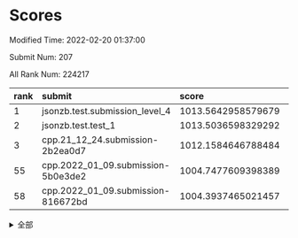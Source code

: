 # Scores

Modified Time: 2022-02-20 01:37:00

Submit Num: 207

All Rank Num: 224217

| rank |               submit               |       score        |       sigma        | pk_num |
| :--- | :--------------------------------- | :----------------- | :----------------- | :----- |
| 1    | jsonzb.test.submission_level_4     | 1013.5642958579679 | 0.7864822702715639 | 4325   |
| 2    | jsonzb.test.test_1                 | 1013.5036598329292 | 0.8197899783427153 | 4330   |
| 3    | cpp.21_12_24.submission-2b2ea0d7   | 1012.1584646788484 | 0.7979381722959124 | 4328   |
| 55   | cpp.2022_01_09.submission-5b0e3de2 | 1004.7477609398389 | 0.710808043055725  | 4331   |
| 58   | cpp.2022_01_09.submission-816672bd | 1004.3937465021457 | 0.7329949702704882 | 4332   |


<details>
<summary>全部</summary>

| rank |                 submit                 |       score        |       sigma        | pk_num |
| :--- | :------------------------------------- | :----------------- | :----------------- | :----- |
| 1    | jsonzb.test.submission_level_4         | 1013.5642958579679 | 0.7864822702715639 | 4325   |
| 2    | jsonzb.test.test_1                     | 1013.5036598329292 | 0.8197899783427153 | 4330   |
| 3    | cpp.21_12_24.submission-2b2ea0d7       | 1012.1584646788484 | 0.7979381722959124 | 4328   |
| 4    | gobigger.level_3.submission_level_3_33 | 1011.6687892346761 | 0.7943887752426109 | 4329   |
| 5    | gobigger.level_3.submission_level_3_1  | 1011.0806821007246 | 0.7679185029038924 | 4333   |
| 6    | gobigger.level_3.submission_level_3_6  | 1010.9855841460029 | 0.7758925249912457 | 4332   |
| 7    | gobigger.level_3.submission_level_3_38 | 1010.9628580485767 | 0.7521299534190387 | 4333   |
| 8    | gobigger.level_3.submission_level_3_2  | 1010.888411586638  | 0.7527368301603786 | 4337   |
| 9    | gobigger.level_3.submission_level_3_44 | 1010.8633871028615 | 0.7578737593913732 | 4331   |
| 10   | gobigger.level_3.submission_level_3_32 | 1010.8468999469585 | 0.7638299863396815 | 4331   |
| 11   | gobigger.level_3.submission_level_3_48 | 1010.8374709732592 | 0.7591625918779377 | 4331   |
| 12   | gobigger.level_3.submission_level_3_16 | 1010.7903385749934 | 0.7733100410242921 | 4334   |
| 13   | gobigger.level_3.submission_level_3_8  | 1010.7598838159943 | 0.7600625180846448 | 4333   |
| 14   | gobigger.level_3.submission_level_3_4  | 1010.7513713091919 | 0.7914651335180194 | 4334   |
| 15   | gobigger.level_3.submission_level_3_36 | 1010.7402338231557 | 0.772201329261832  | 4336   |
| 16   | gobigger.level_3.submission_level_3_25 | 1010.6985507575055 | 0.7612187531429245 | 4338   |
| 17   | gobigger.level_3.submission_level_3_37 | 1010.6159659682432 | 0.741525146659042  | 4329   |
| 18   | gobigger.level_3.submission_level_3_10 | 1010.53894813771   | 0.7458012552067761 | 4334   |
| 19   | gobigger.level_3.submission_level_3_47 | 1010.5079185737831 | 0.7819321744984884 | 4335   |
| 20   | gobigger.level_3.submission_level_3_24 | 1010.3767870254206 | 0.771404703371742  | 4328   |
| 21   | gobigger.level_3.submission_level_3_22 | 1010.3364610625683 | 0.7590083875740042 | 4332   |
| 22   | gobigger.level_3.submission_level_3_13 | 1010.3199887927302 | 0.7693404388578902 | 4332   |
| 23   | gobigger.level_3.submission_level_3_15 | 1010.2847369828023 | 0.7638161595746564 | 4327   |
| 24   | gobigger.level_3.submission_level_3_11 | 1010.2431152989261 | 0.750701637534146  | 4330   |
| 25   | gobigger.level_3.submission_level_3_5  | 1010.1984711081393 | 0.7603412942804726 | 4337   |
| 26   | gobigger.level_3.submission_level_3_12 | 1010.1126735959871 | 0.7492828091349936 | 4337   |
| 27   | gobigger.level_3.submission_level_3_39 | 1010.0760344585586 | 0.7670411768119033 | 4335   |
| 28   | gobigger.level_3.submission_level_3_21 | 1010.0427449140394 | 0.7680979853983786 | 4336   |
| 29   | gobigger.level_3.submission_level_3_19 | 1009.9797474233653 | 0.7793554396601986 | 4327   |
| 30   | gobigger.level_3.submission_level_3_42 | 1009.9367799468394 | 0.7445691139136782 | 4331   |
| 31   | gobigger.level_3.submission_level_3_49 | 1009.9237401790592 | 0.7421187618248014 | 4329   |
| 32   | gobigger.level_3.submission_level_3_35 | 1009.8563713691965 | 0.755794497108335  | 4334   |
| 33   | gobigger.level_3.submission_level_3_7  | 1009.851222362168  | 0.7476592300412427 | 4334   |
| 34   | gobigger.level_3.submission_level_3_9  | 1009.847153612294  | 0.7539184326611764 | 4334   |
| 35   | gobigger.level_3.submission_level_3_40 | 1009.8247858443556 | 0.7515688080005661 | 4336   |
| 36   | gobigger.level_3.submission_level_3_31 | 1009.7851238109932 | 0.7632118060074058 | 4335   |
| 37   | gobigger.level_3.submission_level_3_45 | 1009.7305694005449 | 0.7510630488896833 | 4335   |
| 38   | gobigger.level_3.submission_level_3_46 | 1009.7229380660735 | 0.7603568320435423 | 4329   |
| 39   | gobigger.level_3.submission_level_3_27 | 1009.711081257477  | 0.7583198128740575 | 4337   |
| 40   | gobigger.level_3.submission_level_3_17 | 1009.6328036750474 | 0.7385264099748019 | 4335   |
| 41   | gobigger.level_3.submission_level_3_34 | 1009.5779654835454 | 0.771029241394029  | 4337   |
| 42   | gobigger.level_3.submission_level_3_3  | 1009.3936245317757 | 0.7506437935083398 | 4333   |
| 43   | gobigger.level_3.submission_level_3_0  | 1009.3509092893675 | 0.7793668365642674 | 4332   |
| 44   | gobigger.level_3.submission_level_3_23 | 1009.2752789340549 | 0.7556158370770234 | 4330   |
| 45   | gobigger.level_3.submission_level_3_18 | 1009.1719689658186 | 0.7672169267909681 | 4329   |
| 46   | gobigger.level_3.submission_level_3_41 | 1009.1110765658304 | 0.7685023977775446 | 4334   |
| 47   | gobigger.level_3.submission_level_3_26 | 1009.0922014117206 | 0.7416362922847186 | 4336   |
| 48   | gobigger.level_3.submission_level_3_20 | 1008.9199601107618 | 0.7535895609800087 | 4333   |
| 49   | gobigger.level_3.submission_level_3_28 | 1008.8557708042084 | 0.7650164850699901 | 4330   |
| 50   | gobigger.level_3.submission_level_3_30 | 1008.8501287156644 | 0.7539782855356364 | 4336   |
| 51   | gobigger.level_3.submission_level_3_14 | 1008.658109328661  | 0.7411214347026706 | 4332   |
| 52   | gobigger.level_3.submission_level_3_43 | 1008.0517679035081 | 0.7515068074186353 | 4332   |
| 53   | gobigger.level_3.submission_level_3_29 | 1007.9042611304527 | 0.7426610412792771 | 4336   |
| 54   | gobigger.level_1.submission_level_1_29 | 1005.1178098191691 | 0.7277003516327493 | 4332   |
| 55   | cpp.2022_01_09.submission-5b0e3de2     | 1004.7477609398389 | 0.710808043055725  | 4331   |
| 56   | gobigger.level_1.submission_level_1_34 | 1004.6571967412059 | 0.711309701289925  | 4331   |
| 57   | gobigger.level_1.submission_level_1_6  | 1004.5291731827413 | 0.7206205747663661 | 4334   |
| 58   | cpp.2022_01_09.submission-816672bd     | 1004.3937465021457 | 0.7329949702704882 | 4332   |
| 59   | gobigger.level_1.submission_level_1_23 | 1004.2924788937606 | 0.721819229405672  | 4331   |
| 60   | gobigger.level_1.submission_level_1_9  | 1004.2097391521197 | 0.7063565709017756 | 4332   |
| 61   | gobigger.level_1.submission_level_1_11 | 1004.1740193134036 | 0.717112953076119  | 4337   |
| 62   | gobigger.level_1.submission_level_1_47 | 1004.1331455877171 | 0.7213146359463369 | 4332   |
| 63   | gobigger.level_1.submission_level_1_13 | 1004.1116980132846 | 0.7359925467621637 | 4338   |
| 64   | gobigger.level_1.submission_level_1_36 | 1004.0806041319806 | 0.7102545399297214 | 4330   |
| 65   | gobigger.level_1.submission_level_1_43 | 1003.9486318848263 | 0.7127034722383587 | 4336   |
| 66   | gobigger.level_1.submission_level_1_8  | 1003.8482883188782 | 0.7132918790666153 | 4336   |
| 67   | gobigger.level_1.submission_level_1_4  | 1003.8437655935055 | 0.7210620667985139 | 4336   |
| 68   | gobigger.level_1.submission_level_1_33 | 1003.832495740459  | 0.7125682994558581 | 4332   |
| 69   | gobigger.level_1.submission_level_1_37 | 1003.7410330479626 | 0.7169602731295014 | 4331   |
| 70   | gobigger.level_1.submission_level_1_32 | 1003.7285710572445 | 0.7182363515673794 | 4332   |
| 71   | gobigger.level_1.submission_level_1_21 | 1003.6235545888484 | 0.7258154758914631 | 4332   |
| 72   | gobigger.level_1.submission_level_1_15 | 1003.6195786391934 | 0.7133109383367927 | 4334   |
| 73   | gobigger.level_1.submission_level_1_40 | 1003.6188150510858 | 0.7120368483088485 | 4333   |
| 74   | gobigger.level_1.submission_level_1_2  | 1003.5906160887305 | 0.7194989507203229 | 4333   |
| 75   | gobigger.level_1.submission_level_1_44 | 1003.5700001978464 | 0.707282953945631  | 4332   |
| 76   | gobigger.level_1.submission_level_1_17 | 1003.5464191272853 | 0.7157740064647999 | 4331   |
| 77   | gobigger.level_1.submission_level_1_1  | 1003.5260910067926 | 0.7114289821957297 | 4334   |
| 78   | gobigger.level_1.submission_level_1_24 | 1003.4718753909607 | 0.7158214845087447 | 4333   |
| 79   | gobigger.level_1.submission_level_1_7  | 1003.4468684201061 | 0.712541511042     | 4337   |
| 80   | gobigger.level_1.submission_level_1_38 | 1003.4290786583992 | 0.7081401923253143 | 4334   |
| 81   | gobigger.level_1.submission_level_1_42 | 1003.3823181709131 | 0.7198796558188191 | 4335   |
| 82   | gobigger.level_1.submission_level_1_0  | 1003.3329125116757 | 0.7225811865617355 | 4335   |
| 83   | gobigger.level_1.submission_level_1_10 | 1003.2741509901944 | 0.7108497993181665 | 4334   |
| 84   | gobigger.level_1.submission_level_1_12 | 1003.2589146548233 | 0.725333093687691  | 4333   |
| 85   | gobigger.level_1.submission_level_1_28 | 1003.2249064390975 | 0.7098949279638355 | 4333   |
| 86   | gobigger.level_1.submission_level_1_14 | 1003.2245569318558 | 0.715170210913549  | 4326   |
| 87   | gobigger.level_1.submission_level_1_22 | 1003.1294242767299 | 0.7080208208729849 | 4328   |
| 88   | gobigger.level_1.submission_level_1_19 | 1003.0639906651437 | 0.7223752946170383 | 4331   |
| 89   | gobigger.level_1.submission_level_1_25 | 1003.024923981023  | 0.7078572607372094 | 4338   |
| 90   | gobigger.level_1.submission_level_1_27 | 1002.9860688171378 | 0.7208923029769695 | 4326   |
| 91   | gobigger.level_1.submission_level_1_39 | 1002.8122270673726 | 0.7196038500967336 | 4333   |
| 92   | gobigger.level_1.submission_level_1_35 | 1002.7149376134842 | 0.7081741403346644 | 4336   |
| 93   | gobigger.level_1.submission_level_1_41 | 1002.6475202423303 | 0.7067125248514295 | 4331   |
| 94   | gobigger.level_1.submission_level_1_16 | 1002.6206221452404 | 0.7117962404003555 | 4327   |
| 95   | gobigger.level_1.submission_level_1_26 | 1002.4311271960005 | 0.7111856303274031 | 4332   |
| 96   | gobigger.level_1.submission_level_1_45 | 1002.3216294303314 | 0.7067775354505174 | 4330   |
| 97   | gobigger.level_1.submission_level_1_30 | 1002.2839073246826 | 0.7172116833684069 | 4333   |
| 98   | gobigger.level_1.submission_level_1_3  | 1002.2579360868484 | 0.7106693815272539 | 4334   |
| 99   | gobigger.level_1.submission_level_1_48 | 1002.1916376725454 | 0.7042799189584851 | 4334   |
| 100  | gobigger.level_1.submission_level_1_46 | 1002.1894706485044 | 0.7193351816598553 | 4334   |
| 101  | gobigger.level_1.submission_level_1_5  | 1001.9854133103113 | 0.7173861310357244 | 4336   |
| 102  | gobigger.level_1.submission_level_1_20 | 1001.9665591173259 | 0.712756827204323  | 4334   |
| 103  | gobigger.level_1.submission_level_1_18 | 1001.9645836770994 | 0.7144250200752095 | 4330   |
| 104  | gobigger.level_1.submission_level_1_31 | 1001.9166793506115 | 0.7152617443529247 | 4333   |
| 105  | gobigger.level_1.submission_level_1_49 | 1001.3963021769122 | 0.7066692294808721 | 4336   |
| 106  | gobigger.random.submission_random_21   | 998.0736523667349  | 0.7125810612545632 | 4334   |
| 107  | gobigger.random.submission_random_23   | 997.5125669213704  | 0.7036051003316697 | 4335   |
| 108  | gobigger.random.submission_random_42   | 997.4858962966769  | 0.7111213509562071 | 4331   |
| 109  | gobigger.random.submission_random_28   | 997.3716056945209  | 0.7126073119560306 | 4333   |
| 110  | gobigger.random.submission_random_32   | 997.2652523935888  | 0.7051146412490502 | 4332   |
| 111  | gobigger.random.submission_random_17   | 996.5864466900217  | 0.7008431048560081 | 4332   |
| 112  | gobigger.random.submission_random_29   | 996.5437615989276  | 0.7110258894981244 | 4334   |
| 113  | gobigger.random.submission_random_37   | 996.5297654107145  | 0.7161620612827104 | 4328   |
| 114  | gobigger.random.submission_random_43   | 996.5094325368602  | 0.7121458895188018 | 4334   |
| 115  | gobigger.random.submission_random_10   | 996.484924932714   | 0.7116949122368943 | 4338   |
| 116  | gobigger.random.submission_random_33   | 996.4741516634261  | 0.7127431219843934 | 4336   |
| 117  | gobigger.random.submission_random_3    | 996.4382681992439  | 0.6995168279798087 | 4330   |
| 118  | gobigger.random.submission_random_24   | 996.344518522908   | 0.7151840238101844 | 4333   |
| 119  | gobigger.random.submission_random_14   | 996.3412675567308  | 0.7049160154097842 | 4335   |
| 120  | gobigger.random.submission_random_4    | 996.3004027460695  | 0.7155407179518852 | 4334   |
| 121  | gobigger.random.submission_random_8    | 996.2027414359497  | 0.718732590676729  | 4336   |
| 122  | gobigger.random.submission_random_12   | 996.114405726133   | 0.7323567455886967 | 4334   |
| 123  | gobigger.random.submission_random_2    | 996.0610032312014  | 0.7129136764416278 | 4333   |
| 124  | gobigger.random.submission_random_48   | 996.0474301600167  | 0.7315398339849013 | 4328   |
| 125  | gobigger.random.submission_random_35   | 996.0095284731328  | 0.709633863502382  | 4334   |
| 126  | gobigger.random.submission_random_13   | 995.9971414880823  | 0.7095693110728027 | 4340   |
| 127  | gobigger.random.submission_random_36   | 995.9538224016169  | 0.7150201793361735 | 4333   |
| 128  | gobigger.random.submission_random_47   | 995.8912239770991  | 0.7112336822341041 | 4332   |
| 129  | gobigger.random.submission_random_27   | 995.8838403029351  | 0.7197576784452836 | 4331   |
| 130  | gobigger.random.submission_random_46   | 995.8654655979306  | 0.7131619251181871 | 4329   |
| 131  | gobigger.random.submission_random_41   | 995.7759501401449  | 0.7032592252065574 | 4333   |
| 132  | gobigger.random.submission_random_6    | 995.7755475208036  | 0.7184612403980123 | 4332   |
| 133  | gobigger.random.submission_random_19   | 995.7696589736081  | 0.7079386498629402 | 4329   |
| 134  | gobigger.random.submission_random_45   | 995.7691607059379  | 0.7220218528039075 | 4331   |
| 135  | gobigger.random.submission_random_44   | 995.7283389254565  | 0.7047909291347726 | 4335   |
| 136  | gobigger.random.submission_random_20   | 995.7080161198932  | 0.7122733517277893 | 4334   |
| 137  | gobigger.random.submission_random_25   | 995.6819477911339  | 0.7246479734091628 | 4337   |
| 138  | gobigger.random.submission_random_30   | 995.6271653273001  | 0.7314817685930037 | 4330   |
| 139  | gobigger.random.submission_random_1    | 995.6261922566792  | 0.7185372364836279 | 4332   |
| 140  | gobigger.random.submission_random_31   | 995.5733352778436  | 0.7073393893815846 | 4331   |
| 141  | gobigger.random.submission_random_26   | 995.5093360750872  | 0.7230649427015928 | 4333   |
| 142  | gobigger.random.submission_random_39   | 995.45960033607    | 0.7131898144052572 | 4332   |
| 143  | gobigger.random.submission_random_7    | 995.4558477753648  | 0.711128065332018  | 4332   |
| 144  | gobigger.random.submission_random_38   | 995.4543500910172  | 0.7049712414767342 | 4331   |
| 145  | gobigger.random.submission_random_34   | 995.438498075811   | 0.6966449234251966 | 4331   |
| 146  | gobigger.random.submission_random_5    | 995.4351437566578  | 0.7162324995858923 | 4334   |
| 147  | gobigger.random.submission_random_49   | 995.3880522128638  | 0.7212334004126403 | 4334   |
| 148  | gobigger.random.submission_random_15   | 995.385914404041   | 0.7091761548270061 | 4333   |
| 149  | gobigger.random.submission_random_11   | 995.3777999107451  | 0.7090326845217994 | 4332   |
| 150  | gobigger.random.submission_random_22   | 995.2924047640375  | 0.7269871684145556 | 4334   |
| 151  | gobigger.random.submission_random_40   | 995.2580503771057  | 0.7171773793896206 | 4335   |
| 152  | gobigger.random.submission_random_16   | 995.206650964191   | 0.7140387109028894 | 4337   |
| 153  | gobigger.random.submission_random_18   | 994.9540456212563  | 0.7192888874651435 | 4333   |
| 154  | gobigger.random.submission_random_0    | 994.5060555950174  | 0.7158581387536062 | 4332   |
| 155  | gobigger.random.submission_random_9    | 994.3525839636583  | 0.7232509360682691 | 4327   |
| 156  | gobigger.level_2.submission_level_2_37 | 994.0364946099276  | 0.730076391473702  | 4332   |
| 157  | gobigger.level_2.submission_level_2_17 | 993.9531781187654  | 0.7323438438480252 | 4332   |
| 158  | gobigger.level_2.submission_level_2_28 | 993.8351027911622  | 0.7237811423656002 | 4331   |
| 159  | gobigger.level_2.submission_level_2_13 | 993.4891197476314  | 0.747228428044252  | 4331   |
| 160  | gobigger.level_2.submission_level_2_10 | 993.4618005443446  | 0.7344551159852616 | 4330   |
| 161  | gobigger.level_2.submission_level_2_38 | 993.3184655511506  | 0.746147872760385  | 4337   |
| 162  | gobigger.level_2.submission_level_2_24 | 993.2785280197667  | 0.7389118008706898 | 4329   |
| 163  | gobigger.level_2.submission_level_2_47 | 993.096969586994   | 0.7463360269214309 | 4332   |
| 164  | gobigger.level_2.submission_level_2_11 | 993.0075636877074  | 0.7417312714247902 | 4335   |
| 165  | gobigger.level_2.submission_level_2_49 | 992.9790404347625  | 0.7508403734443123 | 4336   |
| 166  | gobigger.level_2.submission_level_2_20 | 992.6917415080062  | 0.7718601954963469 | 4332   |
| 167  | gobigger.level_2.submission_level_2_4  | 992.6015127581818  | 0.7404256758765144 | 4334   |
| 168  | gobigger.level_2.submission_level_2_8  | 992.5004598355915  | 0.7340398930871895 | 4334   |
| 169  | gobigger.level_2.submission_level_2_26 | 992.4960455790446  | 0.7416966576921741 | 4336   |
| 170  | gobigger.level_2.submission_level_2_30 | 992.4738565241686  | 0.7524650419329156 | 4335   |
| 171  | gobigger.level_2.submission_level_2_34 | 992.4527669096129  | 0.7252801252081277 | 4333   |
| 172  | gobigger.level_2.submission_level_2_7  | 992.434069063441   | 0.7424144638572444 | 4334   |
| 173  | gobigger.level_2.submission_level_2_2  | 992.3632511760101  | 0.7392665787420801 | 4328   |
| 174  | gobigger.level_2.submission_level_2_31 | 992.3495190852599  | 0.7383184882221596 | 4331   |
| 175  | gobigger.level_2.submission_level_2_3  | 992.3416305816012  | 0.7515403619486863 | 4335   |
| 176  | gobigger.level_2.submission_level_2_23 | 992.2834357958983  | 0.7326775056091002 | 4332   |
| 177  | gobigger.level_2.submission_level_2_40 | 992.2494318259639  | 0.7433949684624656 | 4332   |
| 178  | gobigger.level_2.submission_level_2_44 | 992.2011547210736  | 0.7502476527792614 | 4330   |
| 179  | gobigger.level_2.submission_level_2_12 | 992.1907616332724  | 0.7565348638762182 | 4329   |
| 180  | gobigger.level_2.submission_level_2_15 | 992.1660911321422  | 0.7513288548957894 | 4334   |
| 181  | gobigger.level_2.submission_level_2_43 | 992.1401187029375  | 0.738562097720445  | 4328   |
| 182  | gobigger.level_2.submission_level_2_22 | 992.0692264087462  | 0.7678695626706025 | 4328   |
| 183  | gobigger.level_2.submission_level_2_33 | 992.0300671318295  | 0.7612908225812018 | 4333   |
| 184  | gobigger.level_2.submission_level_2_36 | 991.9106361289292  | 0.7574525431426179 | 4333   |
| 185  | gobigger.level_2.submission_level_2_6  | 991.8609174676575  | 0.7445991667516167 | 4331   |
| 186  | gobigger.level_2.submission_level_2_19 | 991.8406565345457  | 0.7413058210525056 | 4340   |
| 187  | gobigger.level_2.submission_level_2_32 | 991.7432890725016  | 0.7629573759037938 | 4333   |
| 188  | gobigger.level_2.submission_level_2_46 | 991.6729893107758  | 0.73205960550706   | 4332   |
| 189  | gobigger.level_2.submission_level_2_9  | 991.6367124507096  | 0.7498027326330583 | 4327   |
| 190  | gobigger.level_2.submission_level_2_18 | 991.5995237813398  | 0.7586123805117608 | 4333   |
| 191  | gobigger.level_2.submission_level_2_35 | 991.5350229094227  | 0.7531826380511605 | 4329   |
| 192  | gobigger.level_2.submission_level_2_41 | 991.5154892646965  | 0.7422366505566282 | 4328   |
| 193  | gobigger.level_2.submission_level_2_39 | 991.3996746588878  | 0.7473763881817758 | 4331   |
| 194  | gobigger.level_2.submission_level_2_1  | 991.2476694197219  | 0.7494242142300946 | 4331   |
| 195  | gobigger.level_2.submission_level_2_48 | 991.1601785240002  | 0.7648787954000239 | 4331   |
| 196  | gobigger.level_2.submission_level_2_21 | 991.145276173755   | 0.7624529044372802 | 4334   |
| 197  | gobigger.level_2.submission_level_2_27 | 991.1403074142228  | 0.7523349176992499 | 4334   |
| 198  | gobigger.level_2.submission_level_2_25 | 991.1155970614582  | 0.7592429089960089 | 4335   |
| 199  | gobigger.level_2.submission_level_2_42 | 990.9063250952386  | 0.751418152648723  | 4333   |
| 200  | gobigger.level_2.submission_level_2_14 | 990.7554153198802  | 0.7423442879372253 | 4331   |
| 201  | gobigger.level_2.submission_level_2_0  | 990.6117167362934  | 0.752872491415287  | 4333   |
| 202  | gobigger.level_2.submission_level_2_29 | 990.5236635242836  | 0.7555717583384265 | 4335   |
| 203  | gobigger.level_2.submission_level_2_16 | 990.4966011670052  | 0.774677092762246  | 4334   |
| 204  | gobigger.level_2.submission_level_2_5  | 990.1073534699832  | 0.7655478444457987 | 4336   |
| 205  | gobigger.level_2.submission_level_2_45 | 989.7807676984106  | 0.7866096354860379 | 4334   |
| 206  | gobigger.none.submission_none_0        | 978.3734257231114  | 1.3103792383181778 | 4327   |
| 207  | gobigger.none.submission_none_1        | 977.8436160165079  | 1.281745757632538  | 4339   |

</details>
